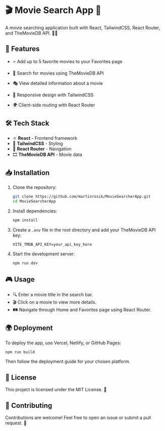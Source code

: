# 🎬 Movie Search App 🍿

A movie searching application built with React, TailwindCSS, React Router, and TheMovieDB API. 🎥✨

## 🚀 Features

- ⭐ Add up to 5 favorite movies to your Favorites page

- 🔎 Search for movies using TheMovieDB API
- 🎭 View detailed information about a movie
- 📱 Responsive design with TailwindCSS
- 🌍 Client-side routing with React Router

## 🛠 Tech Stack

- ⚛️ **React** - Frontend framework
- 🎨 **TailwindCSS** - Styling
- 🔀 **React Router** - Navigation
- 🎞 **TheMovieDB API** - Movie data

## 📥 Installation

1. Clone the repository:

   ```sh
   git clone https://github.com/martinrosik/MovieSearcherApp.git
   cd MovieSearcherApp
   ```

2. Install dependencies:

   ```sh
   npm install
   ```

3. Create a `.env` file in the root directory and add your TheMovieDB API key:

   ```env
   VITE_TMDB_API_KEY=your_api_key_here
   ```

4. Start the development server:

   ```sh
   npm run dev
   ```

## 🎮 Usage

- 🔍 Enter a movie title in the search bar.
- 🎬 Click on a movie to view more details.
- 🛤 Navigate through Home and Favorites page using React Router.

## 🌍 Deployment

To deploy the app, use Vercel, Netlify, or GitHub Pages:

```sh
npm run build
```

Then follow the deployment guide for your chosen platform.

## 📜 License

This project is licensed under the MIT License. 📃

## 🤝 Contributing

Contributions are welcome! Feel free to open an issue or submit a pull request. 🚀
